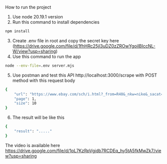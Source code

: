 How to run the project

1. Use node 20.19.1 version
2. Run this command to install dependencies
```bash
npm install
```
3. Create .env file in root and copy the secret key here (https://drive.google.com/file/d/1fhHRc25jl3uDZ0zZROwYgoiIBIccNL-W/view?usp=sharing)
4. Use this command to run the app
```bash
node --env-file=.env server.mjs
```
5. Use postman and test this API http://localhost:3000/scrape with POST method with this request body
```bash
{
    "url": "https://www.ebay.com/sch/i.html?_from=R40&_nkw=nike&_sacat=0&rt=nc&_pgn=1",
    "page": 1,
    "size": 10
}
```
6. The result will be like this
```bash
{
    "result": "....."
}
```
The video is available here
https://drive.google.com/file/d/1pL7KzRpVgjdb7RCDEq_hy5tA5fkMwZk7/view?usp=sharing
